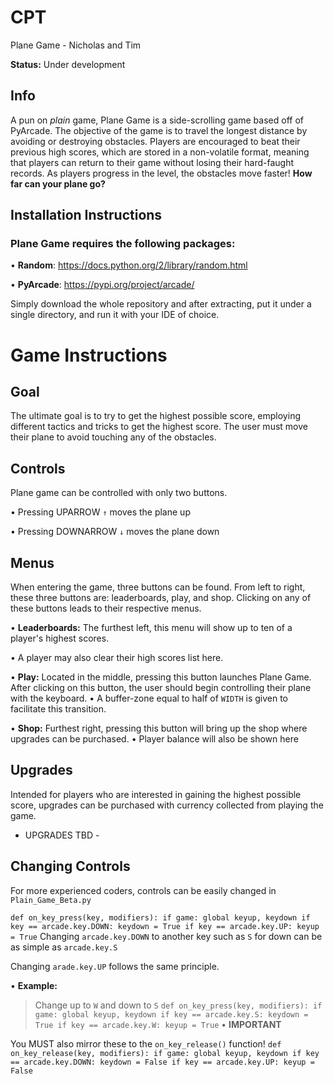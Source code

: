 # CPT
Plane Game - Nicholas and Tim

**Status:** Under development

## Info

  A pun on *plain* game, Plane Game is a side-scrolling game based off of PyArcade. The objective of the game is to travel the longest distance by avoiding or destroying obstacles. Players are encouraged to beat their previous high scores, which are stored in a non-volatile format, meaning that players can return to their game without losing their hard-faught records. As players progress in the level, the obstacles move faster! **How far can your plane go?** 

## Installation Instructions

### Plane Game requires the following packages:

• **Random**: https://docs.python.org/2/library/random.html

• **PyArcade**: https://pypi.org/project/arcade/ 

Simply download the whole repository and after extracting, put it under a single directory, and run it with your IDE of choice.


# Game Instructions

## Goal
  The ultimate goal is to try to get the highest possible score, employing different tactics and tricks to get the highest score. The user must move their plane to avoid touching any of the obstacles.
  
## Controls
Plane game can be controlled with only two buttons.

• Pressing UPARROW `↑` moves the plane up

• Pressing DOWNARROW `↓` moves the plane down

## Menus
When entering the game, three buttons can be found. From left to right, these three buttons are: leaderboards, play, and shop.
Clicking on any of these buttons leads to their respective menus. 

• **Leaderboards:** The furthest left, this menu will show up to ten of a player's highest scores.

  • A player may also clear their high scores list here.
  
• **Play:** Located in the middle, pressing this button launches Plane Game. After clicking on this button, the user should begin controlling their plane with the keyboard. 
  • A buffer-zone equal to half of `WIDTH` is given to facilitate this transition. 

• **Shop:** Furthest right, pressing this button will bring up the shop where upgrades can be purchased.
  • Player balance will also be shown here
  
## Upgrades
Intended for players who are interested in gaining the highest possible score, upgrades can be purchased with currency collected from playing the game.

- UPGRADES TBD - 

## Changing Controls
For more experienced coders, controls can be easily changed in `Plain_Game_Beta.py`

`
def on_key_press(key, modifiers):
    if game:
        global keyup, keydown
        if key == arcade.key.DOWN:
            keydown = True
        if key == arcade.key.UP:
            keyup = True
`
Changing `arcade.key.DOWN` to another key such as `S` for down can be as simple as `arcade.key.S`

Changing `arade.key.UP` follows the same principle.

• **Example:** 
   > Change up to `W` and down to `S` 
`
def on_key_press(key, modifiers):
    if game:
        global keyup, keydown
        if key == arcade.key.S:
            keydown = True
        if key == arcade.key.W:
            keyup = True
`
• **IMPORTANT** 

You MUST also mirror these to the `on_key_release()` function!
`def on_key_release(key, modifiers):
    if game:
        global keyup, keydown
        if key == arcade.key.DOWN:
            keydown = False
        if key == arcade.key.UP:
            keyup = False
`



